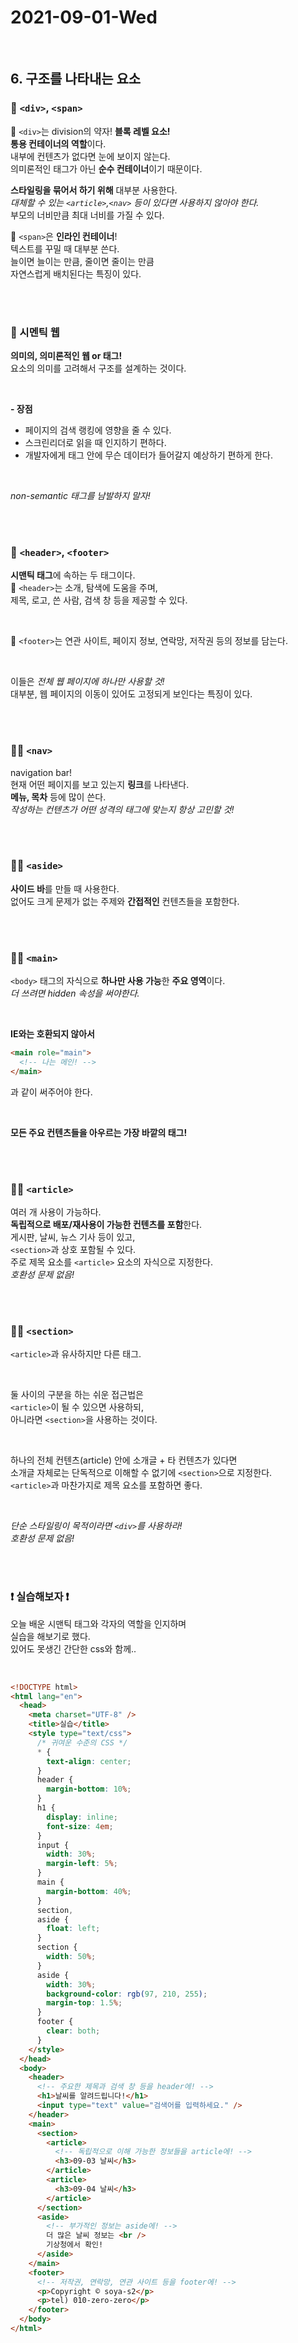 # 2021-09-01-Wed

<br/>

## 6. 구조를 나타내는 요소

### 👶 `<div>`, `<span>`

💌 `<div>`는 division의 약자! **블록 레벨 요소!**  
**통용 컨테이너의 역할**이다.  
내부에 컨텐츠가 없다면 눈에 보이지 않는다.  
의미론적인 태그가 아닌 **순수 컨테이너**이기 때문이다.

**스타일링을 묶어서 하기 위해** 대부분 사용한다.  
_대체할 수 있는 `<article>`,`<nav>` 등이 있다면 사용하지 않아야 한다._  
부모의 너비만큼 최대 너비를 가질 수 있다.

💌 `<span>`은 **인라인 컨테이너**!  
텍스트를 꾸밀 때 대부분 쓴다.  
늘이면 늘이는 만큼, 줄이면 줄이는 만큼  
자연스럽게 배치된다는 특징이 있다.

<br/>
<br/>

### 👧 시멘틱 웹

**의미의, 의미론적인 웹 or 태그!**  
요소의 의미를 고려해서 구조를 설계하는 것이다.

<br/>

**- 장점**

- 페이지의 검색 랭킹에 영향을 줄 수 있다.
- 스크린리더로 읽을 때 인지하기 편하다.
- 개발자에게 태그 안에 무슨 데이터가 들어갈지 예상하기 편하게 한다.

<br/>

_non-semantic 태그를 남발하지 말자!_

<br/>
<br/>

### 🧑 `<header>`, `<footer>`

**시맨틱 태그**에 속하는 두 태그이다.  
💌 `<header>`는 소개, 탐색에 도움을 주며,  
제목, 로고, 쓴 사람, 검색 창 등을 제공할 수 있다.

<br/>

💌 `<footer>`는 연관 사이트, 페이지 정보, 연락망, 저작권 등의 정보를 담는다.

<br/>

이들은 _전체 웹 페이지에 하나만 사용할 것!_  
대부분, 웹 페이지의 이동이 있어도 고정되게 보인다는 특징이 있다.

<br/>
<br/>

### 👩‍🎓 `<nav>`

navigation bar!  
현재 어떤 페이지를 보고 있는지 **링크**를 나타낸다.  
**메뉴, 목차** 등에 많이 쓴다.  
_작성하는 컨텐츠가 어떤 성격의 태그에 맞는지 항상 고민할 것!_

<br/>
<br/>

### 👩‍💼 `<aside>`

**사이드 바**를 만들 때 사용한다.  
없어도 크게 문제가 없는 주제와 **간접적인** 컨텐츠들을 포함한다.

<br/>
<br/>

### 👩‍🔬 `<main>`

`<body>` 태그의 자식으로 **하나만 사용 가능**한 **주요 영역**이다.  
_더 쓰려면 hidden 속성을 써야한다._

<br/>

**IE와는 호환되지 않아서**

```html
<main role="main">
  <!-- 나는 메인! -->
</main>
```

과 같이 써주어야 한다.

<br/>

**모든 주요 컨텐츠들을 아우르는 가장 바깥의 태그!**

<br/>
<br/>

### 👩‍🎨 `<article>`

여러 개 사용이 가능하다.  
**독립적으로 배포/재사용이 가능한 컨텐츠를 포함**한다.  
게시판, 날씨, 뉴스 기사 등이 있고,  
`<section>`과 상호 포함될 수 있다.  
주로 제목 요소를 `<article>` 요소의 자식으로 지정한다.  
_호환성 문제 없음!_

<br/>
<br/>

### 👩‍✈️ `<section>`

`<article>`과 유사하지만 다른 태그.

<br/>

둘 사이의 구분을 하는 쉬운 접근법은  
`<article>`이 될 수 있으면 사용하되,  
아니라면 `<section>`을 사용하는 것이다.

<br/>

하나의 전체 컨텐츠(article) 안에 소개글 + 타 컨텐츠가 있다면  
소개글 자체로는 단독적으로 이해할 수 없기에 `<section>`으로 지정한다.  
`<article>`과 마찬가지로 제목 요소를 포함하면 좋다.

<br/>

_단순 스타일링이 목적이라면 `<div>`를 사용하라!_  
_호환성 문제 없음!_

<br/>
<br/>

### ❗ 실습해보자 ❗

오늘 배운 시맨틱 태그와 각자의 역할을 인지하며  
실습을 해보기로 했다.  
있어도 못생긴 간단한 css와 함께..

<br/>

```html
<!DOCTYPE html>
<html lang="en">
  <head>
    <meta charset="UTF-8" />
    <title>실습</title>
    <style type="text/css">
      /* 귀여운 수준의 CSS */
      * {
        text-align: center;
      }
      header {
        margin-bottom: 10%;
      }
      h1 {
        display: inline;
        font-size: 4em;
      }
      input {
        width: 30%;
        margin-left: 5%;
      }
      main {
        margin-bottom: 40%;
      }
      section,
      aside {
        float: left;
      }
      section {
        width: 50%;
      }
      aside {
        width: 30%;
        background-color: rgb(97, 210, 255);
        margin-top: 1.5%;
      }
      footer {
        clear: both;
      }
    </style>
  </head>
  <body>
    <header>
      <!-- 주요한 제목과 검색 창 등을 header에! -->
      <h1>날씨를 알려드립니다!</h1>
      <input type="text" value="검색어를 입력하세요." />
    </header>
    <main>
      <section>
        <article>
          <!-- 독립적으로 이해 가능한 정보들을 article에! -->
          <h3>09-03 날씨</h3>
        </article>
        <article>
          <h3>09-04 날씨</h3>
        </article>
      </section>
      <aside>
        <!-- 부가적인 정보는 aside에! -->
        더 많은 날씨 정보는 <br />
        기상청에서 확인!
      </aside>
    </main>
    <footer>
      <!-- 저작권, 연락망, 연관 사이트 등을 footer에! -->
      <p>Copyright © soya-s2</p>
      <p>tel) 010-zero-zero</p>
    </footer>
  </body>
</html>
```

<br/>
